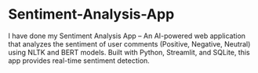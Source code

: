 # Sentiment-Analysis-App
I have done my Sentiment Analysis App – An AI-powered web application that analyzes the sentiment of user comments (Positive, Negative, Neutral) using NLTK and BERT models. Built with Python, Streamlit, and SQLite, this app provides real-time sentiment detection.

